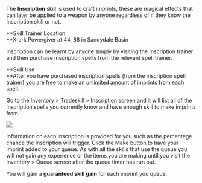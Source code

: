 The **Inscription** skill is used to craft imprints, these are magical effects that can later be applied to a weapon by anyone regardless of if they know the Inscription skill or not.

**Skill Trainer Location  
**Xrark Powergiver at 44, 88 in Sandydale Basin

Inscription can be learnt by anyone simply by visiting the Inscription trainer and then purchase Inscription spells from the relevant spell trainer.

**Skill Use  
**After you have purchased inscription spells (from the inscription spell trainer) you are free to make an unlimited amount of imprints from each spell.

Go to the Inventory > Tradeskill > Inscription screen and it will list all of the inscription spells you currently know and have enough skill to make imprints from.

[![](https://lohcdn.com/images/t_inscription1.jpg)](https://lohcdn.com/images/inscription1.jpg)

Information on each inscription is provided for you such as the percentage chance the inscription will trigger. Click the Make button to have your imprint added to your queue. As with all the skills that use the queue you will not gain any experience or the items you are making until you visit the Inventory > Queue screen after the queue timer has run out.

You will gain a **guaranteed skill gain** for each imprint you queue.